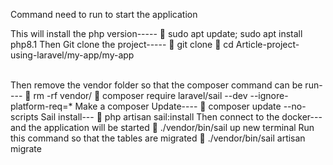 Command need to run to start the application

This will install the php version-----
	sudo apt update; sudo apt install php8.1
Then Git clone the project-----
	git clone 
	cd Article-project-using-laravel/my-app/my-app	
 

Then remove the vendor folder so that the composer command can be run----
	rm -rf vendor/
	composer require laravel/sail --dev --ignore-platform-req=*
Make a composer Update----
	composer update --no-scripts
Sail install---
	php artisan sail:install
Then connect to the docker--- and the application will be started
	./vendor/bin/sail up
new terminal
Run this command so that the tables are migrated
	./vendor/bin/sail artisan migrate



